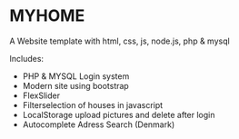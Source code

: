 # MYHOME

A Website template with html, css, js, node.js, php & mysql

Includes:
- PHP & MYSQL Login system
- Modern site using bootstrap
- FlexSlider
- Filterselection of houses in javascript
- LocalStorage upload pictures and delete after login
- Autocomplete Adress Search (Denmark)
